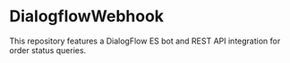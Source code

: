# DialogflowWebhook
 This repository features a DialogFlow ES bot and REST API integration for order status queries.
